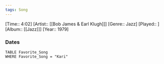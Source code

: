 ```yaml
---
tags: Song  
---
```

[Time:: 4:02]
[Artist:: [[Bob James & Earl Klugh]]]
[Genre:: Jazz]
[Played:: ]
[Album:: [[Jazz]]]
[Year:: 1979]
### Dates
````dataview
TABLE Favorite_Song
WHERE Favorite_Song = "Kari"
````